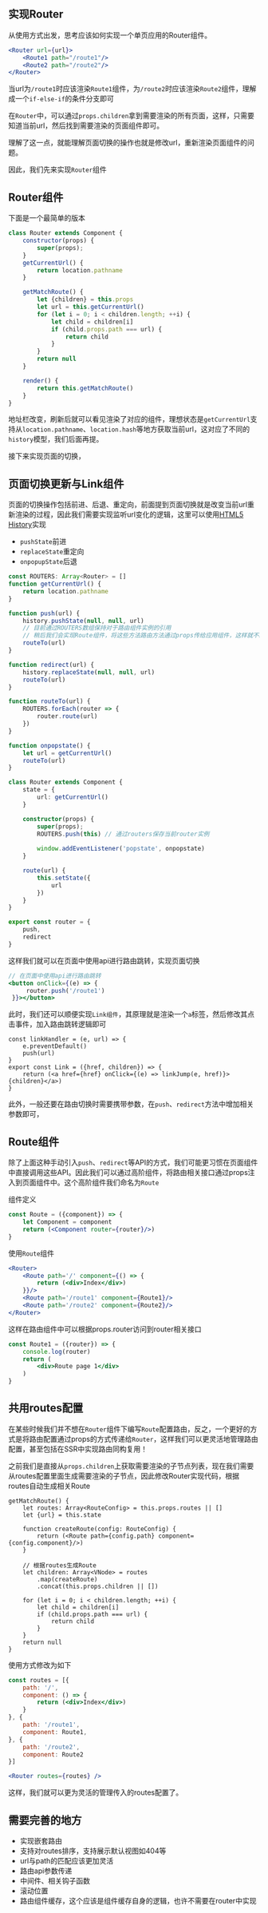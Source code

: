 
## 实现Router

从使用方式出发，思考应该如何实现一个单页应用的Router组件。

```jsx
<Router url={url}>
    <Route1 path="/route1"/>
    <Route2 path="/route2"/>
</Router>
```
当url为`/route1`时应该渲染`Route1`组件，为`/route2`时应该渲染`Route2`组件，理解成一个`if-else-if`的条件分支即可

在`Router`中，可以通过`props.children`拿到需要渲染的所有页面，这样，只需要知道当前url，然后找到需要渲染的页面组件即可。

理解了这一点，就能理解页面切换的操作也就是修改url，重新渲染页面组件的问题。

因此，我们先来实现`Router`组件

## Router组件
下面是一个最简单的版本
```js
class Router extends Component {
    constructor(props) {
        super(props);
    }
    getCurrentUrl() {
        return location.pathname
    }

    getMatchRoute() {
        let {children} = this.props
        let url = this.getCurrentUrl()
        for (let i = 0; i < children.length; ++i) {
            let child = children[i]
            if (child.props.path === url) {
                return child
            }
        }
        return null
    }

    render() {
        return this.getMatchRoute()
    }
}
```
地址栏改变，刷新后就可以看见渲染了对应的组件，理想状态是`getCurrentUrl`支持从`location.pathname`、`location.hash`等地方获取当前url，这对应了不同的`history`模型，我们后面再提。

接下来实现页面的切换，

## 页面切换更新与Link组件
页面的切换操作包括前进、后退、重定向，前面提到页面切换就是改变当前url重新渲染的过程，因此我们需要实现监听url变化的逻辑，这里可以使用[HTML5 History](https://developer.mozilla.org/zh-CN/docs/Web/API/History)实现
* `pushState`前进
* `replaceState`重定向
* `onpopupState`后退


```ts
const ROUTERS: Array<Router> = []
function getCurrentUrl() {
    return location.pathname
}

function push(url) {
    history.pushState(null, null, url)
    // 目前通过ROUTERS数组保持对于路由组件实例的引用
    // 稍后我们会实现Route组件，将这些方法路由方法通过props传给应用组件，这样就不必在每个页面中手动引入push和redirect接口了
    routeTo(url)
}

function redirect(url) {
    history.replaceState(null, null, url)
    routeTo(url)
}

function routeTo(url) {
    ROUTERS.forEach(router => {
        router.route(url)
    })
}

function onpopstate() {
    let url = getCurrentUrl()
    routeTo(url)
}

class Router extends Component {
    state = {
        url: getCurrentUrl()
    }

    constructor(props) {
        super(props);
        ROUTERS.push(this) // 通过routers保存当前router实例
        
        window.addEventListener('popstate', onpopstate)
    }

    route(url) {
        this.setState({
            url
        })
    }
}

export const router = {
    push,
    redirect
}
```
这样我们就可以在页面中使用api进行路由跳转，实现页面切换
```jsx
// 在页面中使用api进行路由跳转
<button onClick={(e) => {
     router.push('/route1')
 }}></button>
```

此时，我们还可以顺便实现`Link组件`，其原理就是渲染一个`a`标签，然后修改其点击事件，加入路由跳转逻辑即可
```tsx
const linkHandler = (e, url) => {
    e.preventDefault()
    push(url)
}
export const Link = ({href, children}) => {
    return (<a href={href} onClick={(e) => linkJump(e, href)}>{children}</a>)
}
```

此外，一般还要在路由切换时需要携带参数，在`push`、`redirect`方法中增加相关参数即可，

## Route组件
除了上面这种手动引入`push`、`redirect`等API的方式，我们可能更习惯在页面组件中直接调用这些API。因此我们可以通过高阶组件，将路由相关接口通过props注入到页面组件中。这个高阶组件我们命名为`Route`

组件定义
```jsx
const Route = ({component}) => {
    let Component = component
    return (<Component router={router}/>)
}
```
使用`Route`组件
```jsx
<Router>
    <Route path='/' component={() => {
        return (<div>Index</div>)
    }}/>
    <Route path='/route1' component={Route1}/>
    <Route path='/route2' component={Route2}/>
</Router>
```
这样在路由组件中可以根据props.router访问到router相关接口
```jsx
const Route1 = ({router}) => {
    console.log(router)
    return (
        <div>Route page 1</div>
    )
}
```

## 共用routes配置
在某些时候我们并不想在`Router`组件下编写`Route`配置路由，反之，一个更好的方式是将路由配置通过props的方式传递给`Router`，这样我们可以更灵活地管理路由配置，甚至包括在SSR中实现路由同构复用！

之前我们是直接从`props.children`上获取需要渲染的子节点列表，现在我们需要从routes配置里面生成需要渲染的子节点，因此修改Router实现代码，根据routes自动生成相关Route
```tsx
getMatchRoute() {
    let routes: Array<RouteConfig> = this.props.routes || []
    let {url} = this.state

    function createRoute(config: RouteConfig) {
        return (<Route path={config.path} component={config.component}/>)
    }

    // 根据routes生成Route
    let children: Array<VNode> = routes
        .map(createRoute)
        .concat(this.props.children || [])

    for (let i = 0; i < children.length; ++i) {
        let child = children[i]
        if (child.props.path === url) {
            return child
        }
    }
    return null
}
```
使用方式修改为如下
```jsx
const routes = [{
    path: '/',
    component: () => {
        return (<div>Index</div>)
    }
}, {
    path: '/route1',
    component: Route1,
}, {
    path: '/route2',
    component: Route2
}]

<Router routes={routes} />
```
这样，我们就可以更为灵活的管理传入的routes配置了。

## 需要完善的地方
* 实现嵌套路由
* 支持对routes排序，支持展示默认视图如404等
* url与path的匹配应该更加灵活
* 路由api参数传递
* 中间件、相关钩子函数
* 滚动位置
* 路由组件缓存，这个应该是组件缓存自身的逻辑，也许不需要在router中实现
